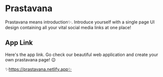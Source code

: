 # Prastavana 
Prastavana means introduction✨. Introduce yourself with a single page UI design containing all your vital social media links at one place!
## App Link
Here's the app link. Go check our beautiful web application and create your own prastavana page! 😉

✨https://prastavana.netlify.app✨
